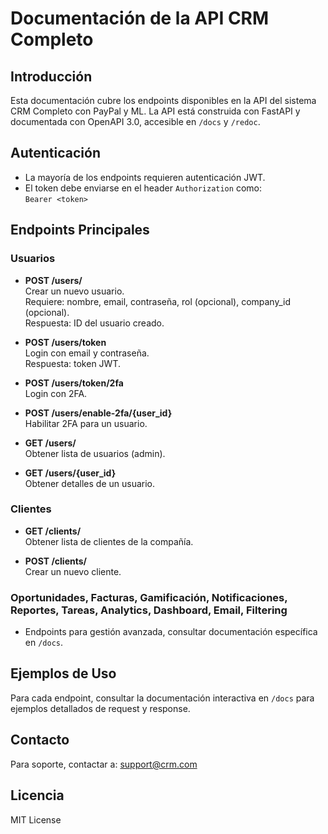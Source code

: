 # Documentación de la API CRM Completo

## Introducción

Esta documentación cubre los endpoints disponibles en la API del sistema CRM Completo con PayPal y ML. La API está construida con FastAPI y documentada con OpenAPI 3.0, accesible en `/docs` y `/redoc`.

## Autenticación

- La mayoría de los endpoints requieren autenticación JWT.
- El token debe enviarse en el header `Authorization` como:  
  `Bearer <token>`

## Endpoints Principales

### Usuarios

- **POST /users/**  
  Crear un nuevo usuario.  
  Requiere: nombre, email, contraseña, rol (opcional), company_id (opcional).  
  Respuesta: ID del usuario creado.

- **POST /users/token**  
  Login con email y contraseña.  
  Respuesta: token JWT.

- **POST /users/token/2fa**  
  Login con 2FA.

- **POST /users/enable-2fa/{user_id}**  
  Habilitar 2FA para un usuario.

- **GET /users/**  
  Obtener lista de usuarios (admin).

- **GET /users/{user_id}**  
  Obtener detalles de un usuario.

### Clientes

- **GET /clients/**  
  Obtener lista de clientes de la compañía.

- **POST /clients/**  
  Crear un nuevo cliente.

### Oportunidades, Facturas, Gamificación, Notificaciones, Reportes, Tareas, Analytics, Dashboard, Email, Filtering

- Endpoints para gestión avanzada, consultar documentación específica en `/docs`.

## Ejemplos de Uso

Para cada endpoint, consultar la documentación interactiva en `/docs` para ejemplos detallados de request y response.

## Contacto

Para soporte, contactar a: support@crm.com

## Licencia

MIT License
